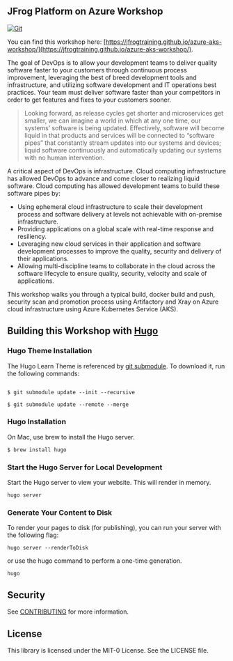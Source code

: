 ## JFrog Platform on Azure Workshop

[![Git](https://app.soluble.cloud/api/v1/public/badges/9a42d443-2ee6-49b6-b12d-80da1f82f105.svg?orgId=604336610407)](https://app.soluble.cloud/repos/details/github.com/jefferyfry/azure-aks-workshop?orgId=604336610407)  

You can find this workshop here: [https://jfrogtraining.github.io/azure-aks-workshop/](https://jfrogtraining.github.io/azure-aks-workshop/).

The goal of DevOps is to allow your development teams to deliver quality software faster to your customers through continuous process improvement, leveraging the best of breed development tools and infrastructure, and utilizing software development and IT operations best practices. Your team must deliver software faster than your competitors in order to get features and fixes to your customers sooner.

> Looking forward, as release cycles get shorter and microservices get smaller, we can imagine a world in which at any one time, our systems’ software is being updated. Effectively, software will become liquid in that products and services will be connected to “software pipes” that constantly stream updates into our systems and devices; liquid software continuously and automatically updating our systems with no human intervention.

A critical aspect of DevOps is infrastructure. Cloud computing infrastructure has allowed DevOps to advance and come closer to realizing liquid software. Cloud computing has allowed development teams to build these software pipes by:

- Using ephemeral cloud infrastructure to scale their development process and software delivery at levels not achievable with on-premise infrastructure.
- Providing applications on a global scale with real-time response and resiliency.
- Leveraging new cloud services in their application and software development processes to improve the quality, security and delivery of their applications.
- Allowing multi-discipline teams to collaborate in the cloud across the software lifecycle to ensure quality, security, velocity and scale of applications.

This workshop walks you through a typical build, docker build and push, security scan and promotion process using Artifactory and Xray on Azure cloud infrastructure using Azure Kubernetes Service (AKS).
## Building this Workshop with [Hugo](https://gohugo.io/)

### Hugo Theme Installation
The Hugo Learn Theme is referenced by [git submodule](.gitmodules). To download it, run the following commands:

```

$ git submodule update --init --recursive

$ git submodule update --remote --merge

```

### Hugo Installation

On Mac, use brew to install the Hugo server.

```
$ brew install hugo
```

### Start the Hugo Server for Local Development
Start the Hugo server to view your website. This will render in memory.

```
hugo server
```

### Generate Your Content to Disk
To render your pages to disk (for publishing), you can run your server with the following flag:

```
hugo server --renderToDisk
```

or use the hugo command to perform a one-time generation.

```
hugo
```

## Security

See [CONTRIBUTING](CONTRIBUTING.md#security-issue-notifications) for more information.

## License

This library is licensed under the MIT-0 License. See the LICENSE file.

